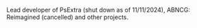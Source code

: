 Lead developer of PsExtra (shut down as of 11/11/2024), ABNCG: Reimagined (cancelled) and other projects.
